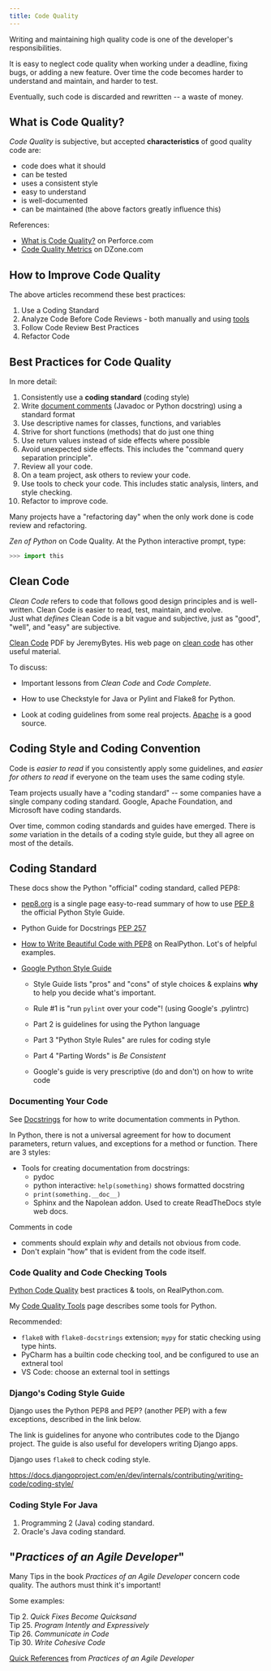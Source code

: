 ```yaml
---
title: Code Quality
---
```


Writing and maintaining high quality code is one of the developer's
responsibilities.

It is easy to neglect code quality when working under a deadline,
fixing bugs, or adding a new feature. Over time the code becomes
harder to understand and maintain, and harder to test.

Eventually, such code is discarded and rewritten -- a waste of money.

## What is Code Quality?

*Code Quality* is subjective, but accepted **characteristics** of good quality code are:

- code does what it should
- can be tested
- uses a consistent style
- easy to understand
- is well-documented
- can be maintained (the above factors greatly influence this)

References:

- [What is Code Quality?][perforce-code-quality] on Perforce.com
- [Code Quality Metrics][dzone-code-quality-metrics] on DZone.com

[perforce-code-quality]: https://www.perforce.com/blog/sca/what-code-quality-and-how-improve-code-quality
[dzone-code-quality-metrics]: https://dzone.com/articles/code-quality-metrics

## How to Improve Code Quality

The above articles recommend these best practices:

1. Use a Coding Standard
2. Analyze Code Before Code Reviews - both manually and using [tools](code-quality-tools)
3. Follow Code Review Best Practices
4. Refactor Code

## Best Practices for Code Quality

In more detail:

1. Consistently use a **coding standard** (coding style)
2. Write [document comments](docstrings) (Javadoc or Python docstring) using a standard format
3. Use descriptive names for classes, functions, and variables
4. Strive for short functions (methods) that do just one thing
5. Use return values instead of side effects where possible
6. Avoid unexpected side effects. This includes the "command query separation principle".
7. Review all your code.
8. On a team project, ask others to review your code.
9. Use tools to check your code. This includes static analysis, linters, and style checking.
10. Refactor to improve code.  

Many projects have a "refactoring day" when the only work done is code review and refactoring.

*Zen of Python* on Code Quality. At the Python interactive prompt, type:

```python
>>> import this
```

## Clean Code

*Clean Code* refers to code that follows good design principles and is well-written. 
Clean Code is easier to read, test, maintain, and evolve.    
Just what *defines* Clean Code is a bit vague and subjective, 
just as "good", "well", and "easy" are subjective.

[Clean Code](http://www.jeremybytes.com/Downloads/CleanCode.pdf) PDF by JeremyBytes. His web page on [clean code](ww.jeremybytes.com/Demos.aspx#CC) has other useful material.

To discuss:

* Important lessons from *Clean Code* and *Code Complete*.

* How to use Checkstyle for Java or Pylint and Flake8 for Python.

* Look at coding guidelines from some real projects. [Apache](https://apache.org) is a good source.


## Coding Style and Coding Convention

Code is *easier to read* if you consistently apply 
some guidelines, and *easier for others to read* if everyone
on the team uses the same coding style.

Team projects usually have a "coding standard" -- some companies
have a single company coding standard. 
Google, Apache Foundation, and Microsoft have coding standards.

Over time, common coding standards and guides have emerged.
There is *some* variation in the details of a coding style guide,
but they all agree on most of the details.


## Coding Standard

These docs show the Python "official" coding standard, called PEP8:

* [pep8.org](http://pep8.org/) is a single page easy-to-read summary of how to use [PEP 8](https://www.python.org/dev/peps/pep-0008/) the official Python Style Guide.
* Python Guide for Docstrings [PEP 257](https://www.python.org/dev/peps/pep-0257/)
* [How to Write Beautiful Code with PEP8](https://realpython.com/python-pep8/) on RealPython. Lot's of helpful examples.

* [Google Python Style Guide](https://google.github.io/styleguide/pyguide.html)
  - Style Guide lists "pros" and "cons" of style choices & explains **why** to help you decide what's important.

  - Rule #1 is "run `pylint` over your code"! (using Google's .pylintrc)
  - Part 2 is guidelines for using the Python language 
  - Part 3 "Python Style Rules" are rules for coding style
  - Part 4 "Parting Words" is *Be Consistent*
  - Google's guide is very prescriptive (do and don't) on how to write code


### Documenting Your Code

See [Docstrings](docstrings) for how to write documentation comments in Python.

In Python, there is not a universal agreement for how to document parameters, return values, and exceptions for a method or function. There are 3 styles:
* Tools for creating documentation from docstrings:
  - pydoc
  - python interactive: `help(something)` shows formatted docstring
  - `print(something.__doc__)`
  - Sphinx and the Napolean addon. Used to create ReadTheDocs style web docs.

Comments in code

- comments should explain *why* and details not obvious from code. 
- Don't explain "how" that is evident from the code itself.


### Code Quality and Code Checking Tools

[Python Code Quality][real-python-code-quality] best practices & tools, on RealPython.com.

My [Code Quality Tools](code-quality-tools) page describes some tools for Python.

Recommended: 
- `flake8` with `flake8-docstrings` extension; `mypy` for static checking using type hints.
- PyCharm has a builtin code checking tool, and be configured to use an extneral tool
- VS Code: choose an external tool in settings

[real-python-code-quality]: https://realpython.com/python-code-quality/

### Django's Coding Style Guide

Django uses the Python PEP8 and PEP? (another PEP) with a few exceptions, described in the link below.

The link is guidelines for anyone who contributes code to the Django project.
The guide is also useful for developers writing Django apps.

Django uses `flake8` to check coding style.

https://docs.djangoproject.com/en/dev/internals/contributing/writing-code/coding-style/


### Coding Style For Java

1. Programming 2 (Java) coding standard.
2. Oracle's Java coding standard.


## "*Practices of an Agile Developer*"

Many Tips in the book *Practices of an Agile Developer* concern code quality. The authors must think it's important!

Some examples:

Tip 2. *Quick Fixes Become Quicksand*    
Tip 25. *Program Intently and Expressively*    
Tip 26. *Communicate in Code*    
Tip 30. *Write Cohesive Code*    


[Quick References](../resources/PAD-quickref.pdf) from *Practices of an Agile Developer*
